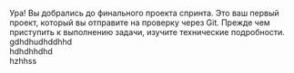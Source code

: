 Ура! Вы добрались до финального проекта спринта. Это ваш первый проект, который вы отправите на проверку через Git. Прежде чем приступить к выполнению задачи, изучите технические подробности. 
gdhdhudhddhhd  
hdhdhhdhd  
hzhhss
